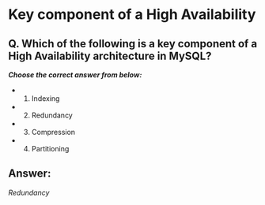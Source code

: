 # Key component of a High Availability

## Q. Which of the following is a key component of a High Availability architecture in MySQL?

***Choose the correct answer from below:***
  
  - 1. Indexing

  - 2. Redundancy

  - 3. Compression

  - 4. Partitioning


## Answer:
*Redundancy*
